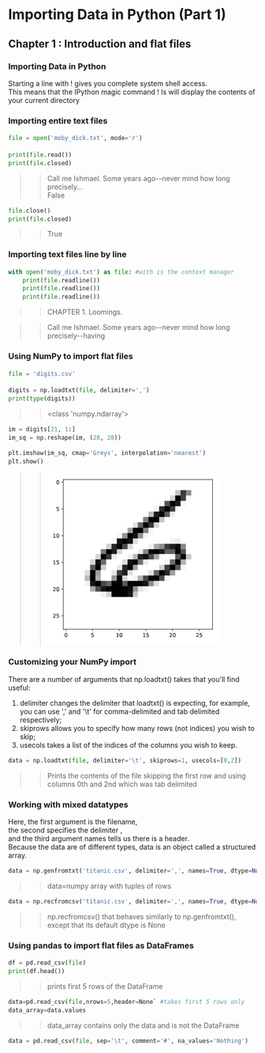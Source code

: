 # Importing Data in Python (Part 1)

## Chapter 1 : Introduction and flat files

### Importing Data in Python
Starting a line with ! gives you complete system shell access. <br> 
This means that the IPython magic command ! ls will display the contents of your current directory

### Importing entire text files
```python
file = open('moby_dick.txt', mode='r')

print(file.read())
print(file.closed)
```
>>Call me Ishmael. Some years ago--never mind how long precisely... <br>
>>False

```python
file.close()
print(file.closed)
```
>>True

### Importing text files line by line

```python
with open('moby_dick.txt') as file: #with is the context manager
    print(file.readline())
    print(file.readline())
    print(file.readline())
```
>>CHAPTER 1. Loomings.

>> 

>>Call me Ishmael. Some years ago--never mind how long precisely--having


### Using NumPy to import flat files
```python
file = 'digits.csv'

digits = np.loadtxt(file, delimiter=',')
print(type(digits))
```
>><class 'numpy.ndarray'>

```python
im = digits[21, 1:]
im_sq = np.reshape(im, (28, 28))
```

```python
plt.imshow(im_sq, cmap='Greys', interpolation='nearest')
plt.show()
```
>>![Number 6 from MNIST dataset](/img/6.png "Number 6 from MNIST dataset")

### Customizing your NumPy import
There are a number of arguments that np.loadtxt() takes that you'll find useful: 
1. delimiter changes the delimiter that loadtxt() is expecting, for example, you can use ',' and '\t' for comma-delimited and tab delimited respectively; 
2. skiprows allows you to specify how many rows (not indices) you wish to skip; 
3. usecols takes a list of the indices of the columns you wish to keep.
```python
data = np.loadtxt(file, delimiter='\t', skiprows=1, usecols=[0,2])
```
>>Prints the contents of the file skipping the first row and using columns 0th and 2nd which was tab delimited 

### Working with mixed datatypes
Here, the first argument is the filename, <br>
the second specifies the delimiter ,  <br>
and the third argument names tells us there is a header. <br> 
Because the data are of different types, data is an object called a structured array.
```python
data = np.genfromtxt('titanic.csv', delimiter=',', names=True, dtype=None)
```
>>data=numpy array with tuples of rows

```python
data = np.recfromcsv('titanic.csv', delimiter=',', names=True, dtype=None)
```
>>np.recfromcsv() that behaves similarly to np.genfromtxt(), except that its default dtype is None

### Using pandas to import flat files as DataFrames

```python
df = pd.read_csv(file)
print(df.head())
```
>>prints first 5 rows of the DataFrame

```python
data=pd.read_csv(file,nrows=5,header=None` #takes first 5 rows only
data_array=data.values
```
>>data_array contains only the data and is not the DataFrame

```python
data = pd.read_csv(file, sep='\t', comment='#', na_values='Nothing')
```
